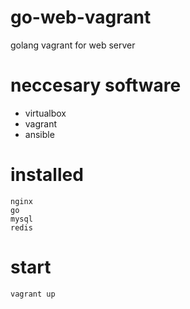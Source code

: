 go-web-vagrant
==============

golang  vagrant for web server

# neccesary software
  * virtualbox
  * vagrant
  * ansible


# installed
```
nginx
go
mysql
redis
```

# start
```shell
vagrant up
```
